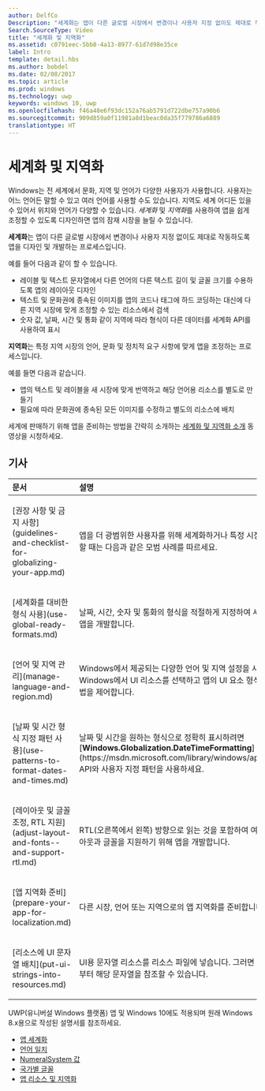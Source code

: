 ```yaml
---
author: DelfCo
Description: "세계화는 앱이 다른 글로벌 시장에서 변경이나 사용자 지정 없이도 제대로 작동하도록 앱을 디자인 및 개발하는 프로세스입니다."
Search.SourceType: Video
title: "세계화 및 지역화"
ms.assetid: c0791eec-5bb8-4a13-8977-61d7d98e35ce
label: Intro
template: detail.hbs
ms.author: bobdel
ms.date: 02/08/2017
ms.topic: article
ms.prod: windows
ms.technology: uwp
keywords: windows 10, uwp
ms.openlocfilehash: f46a48e6f93dc152a76ab5791d722dbe757a90b6
ms.sourcegitcommit: 909d859a0f11981a8d1beac0da35f779786a6889
translationtype: HT
---
```

# <a name="globalization-and-localization"></a>세계화 및 지역화
<link rel="stylesheet" href="https://az835927.vo.msecnd.net/sites/uwp/Resources/css/custom.css">

Windows는 전 세계에서 문화, 지역 및 언어가 다양한 사용자가 사용합니다. 사용자는 어느 언어든 말할 수 있고 여러 언어를 사용할 수도 있습니다. 지역도 세계 어디든 있을 수 있어서 위치와 언어가 다양할 수 있습니다. *세계화* 및 *지역화*를 사용하여 앱을 쉽게 조정할 수 있도록 디자인하면 앱의 잠재 시장을 늘릴 수 있습니다.

**세계화**는 앱이 다른 글로벌 시장에서 변경이나 사용자 지정 없이도 제대로 작동하도록 앱을 디자인 및 개발하는 프로세스입니다.

예를 들어 다음과 같이 할 수 있습니다.

-   레이블 및 텍스트 문자열에서 다른 언어의 다른 텍스트 길이 및 글꼴 크기를 수용하도록 앱의 레이아웃 디자인
-   텍스트 및 문화권에 종속된 이미지를 앱의 코드나 태그에 하드 코딩하는 대신에 다른 지역 시장에 맞게 조정할 수 있는 리소스에서 검색
-   숫자 값, 날짜, 시간 및 통화 같이 지역에 따라 형식이 다른 데이터를 세계화 API를 사용하여 표시

**지역화**는 특정 지역 시장의 언어, 문화 및 정치적 요구 사항에 맞게 앱을 조정하는 프로세스입니다.

예를 들면 다음과 같습니다.

-   앱의 텍스트 및 레이블을 새 시장에 맞게 번역하고 해당 언어용 리소스를 별도로 만들기
-   필요에 따라 문화권에 종속된 모든 이미지를 수정하고 별도의 리소스에 배치

세계에 판매하기 위해 앱을 준비하는 방법을 간략히 소개하는 [세계화 및 지역화 소개](https://channel9.msdn.com/Blogs/One-Dev-Minute/Introduction-to-globalization-and-localization) 동영상을 시청하세요.

## <a name="articles"></a>기사
<table>
<colgroup>
<col width="50%" />
<col width="50%" />
</colgroup>
<thead>
<tr class="header">
<th align="left">문서</th>
<th align="left">설명</th>
</tr>
</thead>
<tbody>
<tr class="odd">
<td align="left"><p>[권장 사항 및 금지 사항](guidelines-and-checklist-for-globalizing-your-app.md)</p></td>
<td align="left"><p>앱을 더 광범위한 사용자를 위해 세계화하거나 특정 시장을 위해 지역화할 때는 다음과 같은 모범 사례를 따르세요.</p></td>
</tr>
<tr class="odd">
<td align="left"><p>[세계화를 대비한 형식 사용](use-global-ready-formats.md)</p></td>
<td align="left"><p>날짜, 시간, 숫자 및 통화의 형식을 적절하게 지정하여 세계화를 대비한 앱을 개발합니다.</p></td>
</tr>
<tr class="even">
<td align="left"><p>[언어 및 지역 관리](manage-language-and-region.md)</p></td>
<td align="left"><p>Windows에서 제공되는 다양한 언어 및 지역 설정을 사용하여 Windows에서 UI 리소스를 선택하고 앱의 UI 요소 형식을 지정하는 방법을 제어합니다.</p></td>
</tr>
<tr class="odd">
<td align="left"><p>[날짜 및 시간 형식 지정 패턴 사용](use-patterns-to-format-dates-and-times.md)</p></td>
<td align="left"><p>날짜 및 시간을 원하는 형식으로 정확히 표시하려면 [<strong>Windows.Globalization.DateTimeFormatting</strong>](https://msdn.microsoft.com/library/windows/apps/br206859) API와 사용자 지정 패턴을 사용하세요.</p></td>
</tr>
<tr class="even">
<td align="left"><p>[레이아웃 및 글꼴 조정, RTL 지원](adjust-layout-and-fonts--and-support-rtl.md)</p></td>
<td align="left"><p>RTL(오른쪽에서 왼쪽) 방향으로 읽는 것을 포함하여 여러 언어의 레이아웃과 글꼴을 지원하기 위해 앱을 개발합니다.</p></td>
</tr>
<tr class="odd">
<td align="left"><p>[앱 지역화 준비](prepare-your-app-for-localization.md)</p></td>
<td align="left"><p>다른 시장, 언어 또는 지역으로의 앱 지역화를 준비합니다.</p></td>
</tr>
<tr class="even">
<td align="left"><p>[리소스에 UI 문자열 배치](put-ui-strings-into-resources.md)</p></td>
<td align="left"><p>UI용 문자열 리소스를 리소스 파일에 넣습니다. 그러면 코드 또는 태그로부터 해당 문자열을 참조할 수 있습니다.</p></td>
</tr>
</tbody>
</table>

 

UWP(유니버설 Windows 플랫폼) 앱 및 Windows 10에도 적용되며 원래 Windows 8.x용으로 작성된 설명서를 참조하세요.

-   [앱 세계화](https://msdn.microsoft.com/library/windows/apps/xaml/hh965328)
-   [언어 일치](https://msdn.microsoft.com/library/windows/apps/xaml/jj673578.aspx)
-   [NumeralSystem 값](https://msdn.microsoft.com/library/windows/apps/xaml/jj236471.aspx)
-   [국가별 글꼴](https://msdn.microsoft.com/library/windows/apps/xaml/dn263115.aspx)
-   [앱 리소스 및 지역화](https://msdn.microsoft.com/library/windows/apps/xaml/hh710212.aspx)

 

 



